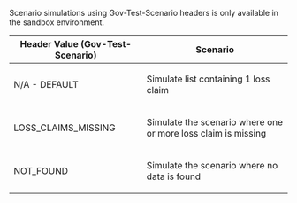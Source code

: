 <p>Scenario simulations using Gov-Test-Scenario headers is only available in the sandbox environment.</p>
<table>
    <thead>
        <tr>
            <th>Header Value (Gov-Test-Scenario)</th>
            <th>Scenario</th>
        </tr>
    </thead>
    <tbody>
        <tr>
            <td><p>N/A - DEFAULT</p></td>
            <td><p>Simulate list containing 1 loss claim</p></td>
        </tr>
        <tr>
           <td><p>LOSS_CLAIMS_MISSING</p></td>
           <td><p>Simulate the scenario where one or more loss claim is missing</p></td>
        </tr> 
        <tr>
           <td><p>NOT_FOUND</p></td>
           <td><p>Simulate the scenario where no data is found</p></td>
        </tr>           
    </tbody>
</table>
